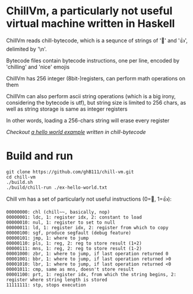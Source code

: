 # ChillVm, a particularly not useful virtual machine written in Haskell 

ChillVm reads chill-bytecode, which is a sequnce of strings of '🤙' and '👍', delimited by '\n'.

Bytecode files contain bytecode instructions, one per line, encoded by 'chilling' and 'nice' emojis


ChillVm has 256 integer (8bit-)registers, can perform math operations on them

ChillVm can also perform ascii string operations (which is a big irony, considering the bytecode is utf),
but string size is limited to 256 chars, as well as string storage is same as integer registers

In other words, loading a 256-chars string will erase every register

*Checkout [a hello world example](https://github.com/ghB111/chill-vm/blob/main/ex-hello-world.txt) written in chill-bytecode*

# Build and run

```
git clone https://github.com/ghB111/chill-vm.git
cd chill-vm
./build.sh
./build/chill-run ./ex-hello-world.txt
```

Chill vm has a set of particularly not useful instructions (0=🤙, 1=👍):

```
00000000: chl (chill~~, basically, nop)
00000001: ldc, 1: register idx, 2: constant to load
00000010: nul, 1: register to set to null
00000011: ld, 1: register idx, 2: register from which to copy
00000100: sgf, produce segfault (debug feature)
00000101: jmp, 1: where to jump
00000110: pls, 1: reg, 2: reg to store result (1+2)
00000111: mns, 1: reg, 2: reg to store result (1-2)
00001000: zbr, 1: where to jump, if last operation returned 0
00001001: bbr, 1: where to jump, if last operation returned >0
00001010: lbr, 1: where to jump, if last operation returned <0
00001011: cmp, same as mns, doesn't store result
00001100: prt, 1: register idx, from which the string begins, 2: register where string length is stored
11111111: stp, stops execution
```
